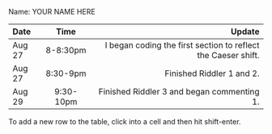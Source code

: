 Name: YOUR NAME HERE

| Date   |   Time    |                                                        Update |
|:-------|:---------:|--------------------------------------------------------------:|
| Aug 27 | 8-8:30pm  | I began coding the first section to reflect the Caeser shift. |
| Aug 27 | 8:30-9pm  |                                     Finished Riddler 1 and 2. |
| Aug 29 | 9:30-10pm |                    Finished Riddler 3 and began commenting 1. |


To add a new row to the table, click into a cell and then hit shift-enter.